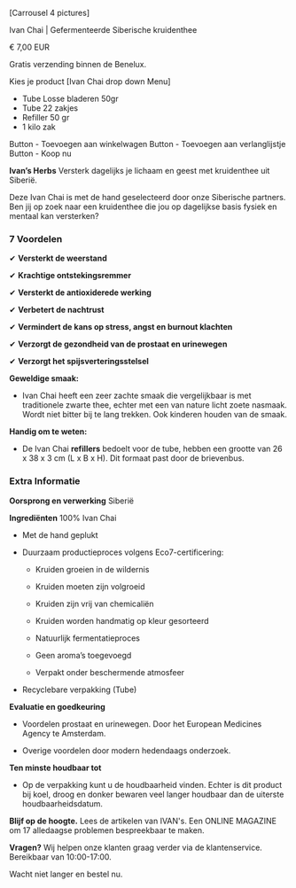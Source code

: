 [Carrousel 4 pictures] 
<!-- Product photos: Create carousel with next pictures see link 1+2+3+4 
1: https://drive.google.com/file/d/1lKZuP9ZFzpFe7c3vhwGYd9xL4mdWJbLa/view?usp=sharing 
2: https://drive.google.com/file/d/1kxpW0O8iRQY9gLV6zMnjjnd1ypCM9923/view?usp=sharing 
3: https://drive.google.com/file/d/1lWB3JuHjjAQUWZoksNvxJpeJbaMzWk0M/view?usp=sharing 4: https://drive.google.com/file/d/1lbgh-rqDrj5_dLLZuLr4fkzhs7StUuxG/view?usp=sharing -->


Ivan Chai | Gefermenteerde Siberische kruidenthee

€ 7,00 EUR

Gratis verzending binnen de Benelux.

Kies je product
[Ivan Chai drop down Menu] 
- Tube Losse bladeren 50gr
- Tube 22 zakjes 
- Refiller 50 gr
- 1 kilo zak


Button - Toevoegen aan winkelwagen
Button - Toevoegen aan verlanglijstje
Button - Koop nu

**Ivan’s Herbs** Versterk dagelijks je lichaam en geest met kruidenthee uit Siberië. 

Deze Ivan Chai is met de hand geselecteerd door onze Siberische partners. Ben jij op zoek naar een kruidenthee die jou op dagelijkse basis fysiek en mentaal kan versterken?

### 7 Voordelen 

✔ **Versterkt de weerstand** 

✔ **Krachtige ontstekingsremmer**

✔ **Versterkt de antioxiderede werking**

✔ **Verbetert de nachtrust**

✔ **Vermindert de kans op stress, angst en burnout klachten**

✔ **Verzorgt de gezondheid van de prostaat en urinewegen**

✔ **Verzorgt het spijsverteringsstelsel**

**Geweldige smaak:** 
* Ivan Chai heeft een zeer zachte smaak die vergelijkbaar is met traditionele zwarte thee, echter met een van nature licht zoete nasmaak. Wordt niet bitter bij te lang trekken. Ook kinderen houden van de smaak.

**Handig om te weten:**
* De Ivan Chai **refillers** bedoelt voor de tube, hebben een grootte van 26 x 38 x 3 cm (L x B x H). Dit formaat past door de brievenbus.

### Extra Informatie

**Oorsprong en verwerking** Siberië

**Ingrediënten** 100% Ivan Chai

* Met de hand geplukt

* Duurzaam productieproces volgens Eco7-certificering:

    - Kruiden groeien in de wildernis

    - Kruiden moeten zijn volgroeid

    - Kruiden zijn vrij van chemicaliën

    - Kruiden worden handmatig op kleur gesorteerd

    - Natuurlijk fermentatieproces

    - Geen aroma’s toegevoegd

    - Verpakt onder beschermende atmosfeer
    
* Recyclebare verpakking (Tube)

**Evaluatie en goedkeuring** 
* Voordelen prostaat en urinewegen. Door het European Medicines Agency te Amsterdam.

* Overige voordelen door modern hedendaags onderzoek. 

**Ten minste houdbaar tot** 
* Op de verpakking kunt u de houdbaarheid vinden. Echter is dit product bij koel, droog en donker bewaren veel langer houdbaar dan de uiterste houdbaarheidsdatum. 

**Blijf op de hoogte.**
Lees de artikelen van IVAN's. Een ONLINE MAGAZINE om 17 alledaagse problemen bespreekbaar te maken.

**Vragen?**
Wij helpen onze klanten graag verder via de klantenservice. Bereikbaar van 10:00-17:00. 

Wacht niet langer en bestel nu. 

